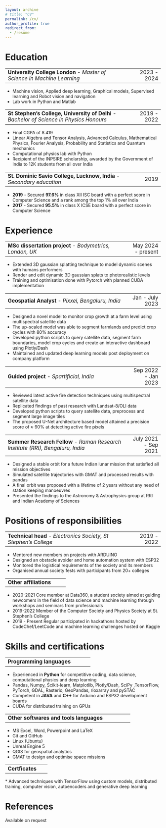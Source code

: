 ```yaml
---
layout: archive
# title: "CV"
permalink: /cv/
author_profile: true
redirect_from:
  - /resume
---
```


<!-- {% include base_path %} -->

# Education

<table style="width: 100%; border-width: 0; font-size: 17px;">
  <tr>
    <td style="width: 80%; border-width: 0;"><strong>University College London </strong>- <em>Master of Science in Machine Learning</em></td>
    <td style="text-align: right; width: 20%; border-width: 0;"><p style="margin: 0; border-width: 0;">2023 - 2024</p></td>
  </tr>
</table>

* Machine vision, Applied deep learning, Graphical models, Supervised learning and Robot vision and navigation
* Lab work in Python and Matlab


<table style="width: 100%; border-width: 0; font-size: 17px;">
  <tr>
    <td style="width: 80%; border-width: 0;"><strong>St Stephen’s College, University of Delhi </strong>- <em>Bachelor of Science in Physics Honours</em></td>
    <td style="text-align: right; width: 20%; border-width: 0;"><p style="margin: 0; border-width: 0;">2019 - 2022</p></td>
  </tr>
</table>

* Final CGPA of 8.419
* Linear Algebra and Tensor Analysis, Advanced Calculus, Mathematical Physics, Fourier Analysis, Probability and Statistics and Quantum mechanics 
* Computational physics lab with Python
* Recipient of the INPSIRE scholarship, awarded by the Government of India to 12K students from all over India


<table style="width: 100%; border-width: 0; font-size: 17px;">
  <tr>
    <td style="width: 80%; border-width: 0;"><strong>St. Dominic Savio College, Lucknow, India </strong>- <em>Secondary education</em></td>
    <td style="text-align: right; width: 20%; border-width: 0;"><p style="margin: 0; border-width: 0;">2019</p></td>
  </tr>
</table>

* **2019** - Secured **97.6%** in class XII ISC board with a perfect score in Computer Science and a rank among the top 1% all over India
* **2017** - Secured **95.5%** in class X ICSE board with a perfect score in Computer Science


# Experience


<table style="width: 100%; border-width: 0; font-size: 17px;">
  <tr>
    <td style="width: 80%; border-width: 0;"><strong>MSc dissertation project </strong>- <em>Bodymetrics, London, UK</em></td>
    <td style="text-align: right; width: 20%; border-width: 0;"><p style="margin: 0; border-width: 0;">May 2024 - present</p></td>
  </tr>
</table>




* Extended 3D gaussian splatting technique to model dynamic scenes with humans performers
* Render and edit dynamic 3D gaussian splats to photorealistic levels
* Training and optimisation done with Pytorch with planned CUDA implementation

<table style="width: 100%; border-width: 0; font-size: 17px;">
  <tr>
    <td style="width: 80%; border-width: 0;"><strong>Geospatial Analyst </strong>- <em>Pixxel, Bengaluru, India</em></td>
    <td style="text-align: right; width: 20%; border-width: 0;"><p style="margin: 0; border-width: 0;">Jan - July 2023</p></td>
  </tr>
</table>


* Designed a novel model to monitor crop growth at a farm level using multispectral satellite data 
* The up-scaled model was able to segment farmlands and predict crop cycles with 80% accuracy 
* Developed python scripts to query satellite data, segment farm boundaries, model crop cycles and create an interactive dashboard using Plotly/Dash
* Maintained and updated deep learning models post deployment on company platform




<table style="width: 100%; border-width: 0; font-size: 17px;">
  <tr>
    <td style="width: 80%; border-width: 0;"><strong>Guided project </strong>- <em>Spartificial, India</em></td>
    <td style="text-align: right; width: 20%; border-width: 0;"><p style="margin: 0; border-width: 0;">Sep 2022 - Jan 2023</p></td>
  </tr>
</table>

* Reviewed latest active fire detection techniques using multispectral satellite data
* Replicated findings of past research with Landsat-8/OLI data
* Developed python scripts to query satellite data, preprocess and segment large image tiles
* The proposed U-Net architecture based model attained a precision score of ≈ 90% at detecting active fire pixels





<table style="width: 100%; border-width: 0; font-size: 17px;">
  <tr>
    <td style="width: 80%; border-width: 0;"><strong>Summer Research Fellow </strong>- <em>Raman Research Institute (RRI), Bengaluru, India</em></td>
    <td style="text-align: right; width: 20%; border-width: 0;"><p style="margin: 0; border-width: 0;">July 2021 - Sep 2021</p></td>
  </tr>
</table>

* Designed a stable orbit for a future Indian lunar mission that satisfied all mission objectives
* Simulated satellite trajectories with GMAT and processed results with pandas
* A final orbit was proposed with a lifetime of 2 years without any need of station keeping manoeuvres
* Presented the findings to the Astronomy & Astrophysics group at RRI and Indian Academy of Sciences


# Positions of responsibilities

<table style="width: 100%; border-width: 0; font-size: 17px;">
  <tr>
    <td style="width: 80%; border-width: 0;"><strong>Technical head </strong>- <em>Electronics Society, St Stephen’s College</em></td>
    <td style="text-align: right; width: 20%; border-width: 0;"><p style="margin: 0; border-width: 0;">2019 - 2022</p></td>
  </tr>
</table>




* Mentored new members on projects with ARDUINO
* Designed an obstacle avoider and home automation system with ESP32
* Monitored the logistical requirements of the society and its members
* Organised annual society fests with participants from 20+ colleges

<table style="width: 100%; border-width: 0; font-size: 17px;">
  <tr>
    <td style="width: 80%; border-width: 0;"><strong>Other affiliations</strong></td>
    <td style="text-align: right; width: 20%; border-width: 0;"></td>
  </tr>
</table>




* 2020-2021 Core member at Data360, a student society aimed at guiding newcomers in the field of data science and machine learning through workshops and seminars from professionals
* 2019-2022 Member of the Computer Society and Physics Society at St. Stephen’s College
* 2019 - Present Regular participated in hackathons hosted by CodeChef/LeetCode and machine learning challenges hosted on Kaggle


# Skills and certifications


<table style="width: 100%; border-width: 0; font-size: 17px;">
  <tr>
    <td style="width: 80%; border-width: 0;"><strong>Programming languages</strong></td>
    <td style="text-align: right; width: 20%; border-width: 0;"></td>
  </tr>
</table>

* Experienced in **Python** for competitive coding, data science, computational physics and deep learning
* Pandas, Numpy, Scikit-learn, Matplotlib, Plotly/Dash, SciPy ,TensorFlow, PyTorch, GDAL, Rasterio, GeoPandas, rioxarray and pySTAC
* Competent in **JAVA** and **C++** for Arduino and ESP32 development boards
* CUDA for distributed training on GPUs

<table style="width: 100%; border-width: 0; font-size: 17px;">
  <tr>
    <td style="width: 80%; border-width: 0;"><strong>Other softwares and tools languages</strong></td>
    <td style="text-align: right; width: 20%; border-width: 0;"></td>
  </tr>
</table>

* MS Excel, Word, Powerpoint and LaTeX
* Git and GitHub 
* Linux (Ubuntu) 
* Unreal Engine 5
* QGIS for geospatial analytics
* GMAT to design and optimise space missions

<table style="width: 100%; border-width: 0; font-size: 17px;">
  <tr>
    <td style="width: 80%; border-width: 0;"><strong>Certficates</strong></td>
    <td style="text-align: right; width: 20%; border-width: 0;"></td>
  </tr>
</table>
* Advanced techniques with TensorFlow using custom models, distributed training, computer vision, autoencoders and generative deep learning


# References

Available on request